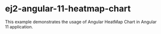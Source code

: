 # ej2-angular-11-heatmap-chart
This example demonstrates the usage of Angular HeatMap Chart  in Angular 11 application.
